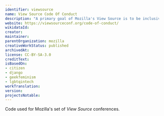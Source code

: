 ```yaml
---
identifier: viewsource
name: View Source Code Of Conduct
description: "A primary goal of Mozilla's View Source is to be inclusive to the largest number of participants, with the most varied and diverse backgrounds possible."
website: https://viewsourceconf.org/code-of-conduct/
wikidataId:
creator:
maintainer:
parentOrganization: mozilla
creativeWorkStatus: published
archivedAt:
license: CC-BY-SA-3.0
creditText:
isBasedOn:
- citizen
- django
- geekfeminism
- lgbtqintech
workTranslation:
version:
projectsNotable:
---
```


Code used for Mozilla's set of *View Source* conferences.